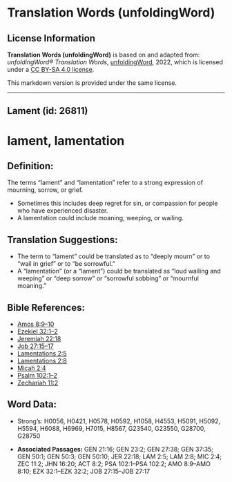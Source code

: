 # Translation Words (unfoldingWord)

## License Information

**Translation Words (unfoldingWord)** is based on and adapted from: _unfoldingWord® Translation Words_, [unfoldingWord](https://unfoldingword.org/utw), 2022, which is licensed under a [CC BY-SA 4.0 license](https://creativecommons.org/licenses/by-sa/4.0/legalcode.en).

This markdown version is provided under the same license.



--------------------------------

## Lament (id: 26811)

lament, lamentation
===================

Definition:
-----------

The terms “lament” and “lamentation” refer to a strong expression of mourning, sorrow, or grief.

* Sometimes this includes deep regret for sin, or compassion for people who have experienced disaster.
* A lamentation could include moaning, weeping, or wailing.

Translation Suggestions:
------------------------

* The term to “lament” could be translated as to “deeply mourn” or to “wail in grief” or to “be sorrowful.”
* A “lamentation” (or a “lament”) could be translated as “loud wailing and weeping” or “deep sorrow” or “sorrowful sobbing” or “mournful moaning.”

Bible References:
-----------------

* [Amos 8:9–10](https://ref.ly/Amos8:9-Amos8:10)
* [Ezekiel 32:1–2](https://ref.ly/Ezek32:1-Ezek32:2)
* [Jeremiah 22:18](https://ref.ly/Jer22:18)
* [Job 27:15–17](https://ref.ly/Job27:15-Job27:17)
* [Lamentations 2:5](https://ref.ly/Lam2:5)
* [Lamentations 2:8](https://ref.ly/Lam2:8)
* [Micah 2:4](https://ref.ly/Mic2:4)
* [Psalm 102:1–2](https://ref.ly/Ps102:1-Ps102:2)
* [Zechariah 11:2](https://ref.ly/Zech11:2)

Word Data:
----------

* Strong’s: H0056, H0421, H0578, H0592, H1058, H4553, H5091, H5092, H5594, H6088, H6969, H7015, H8567, G23540, G23550, G28700, G28750

* **Associated Passages:** GEN 21:16; GEN 23:2; GEN 27:38; GEN 37:35; GEN 50:1; GEN 50:3; GEN 50:10; JER 22:18; LAM 2:5; LAM 2:8; MIC 2:4; ZEC 11:2; JHN 16:20; ACT 8:2; PSA 102:1–PSA 102:2; AMO 8:9–AMO 8:10; EZK 32:1–EZK 32:2; JOB 27:15–JOB 27:17

